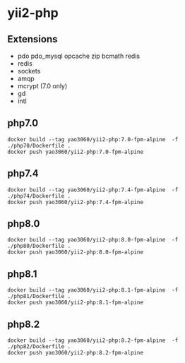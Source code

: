 # yii2-php

## Extensions

- pdo pdo_mysql opcache zip bcmath redis
- redis
- sockets
- amqp
- mcrypt (7.0 only)
- gd
- intl

## php7.0
```
docker build --tag yao3060/yii2-php:7.0-fpm-alpine  -f ./php70/Dockerfile .
docker push yao3060/yii2-php:7.0-fpm-alpine

```
## php7.4
```
docker build --tag yao3060/yii2-php:7.4-fpm-alpine  -f ./php74/Dockerfile .
docker push yao3060/yii2-php:7.4-fpm-alpine

```

## php8.0
```
docker build --tag yao3060/yii2-php:8.0-fpm-alpine  -f ./php80/Dockerfile .
docker push yao3060/yii2-php:8.0-fpm-alpine

```

## php8.1
```
docker build --tag yao3060/yii2-php:8.1-fpm-alpine  -f ./php81/Dockerfile .
docker push yao3060/yii2-php:8.1-fpm-alpine

```


## php8.2
```
docker build --tag yao3060/yii2-php:8.2-fpm-alpine  -f ./php82/Dockerfile .
docker push yao3060/yii2-php:8.2-fpm-alpine

```